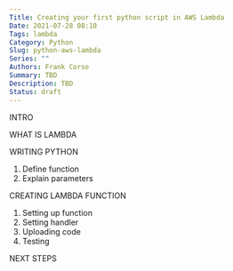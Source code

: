 ```yaml
---
Title: Creating your first python script in AWS Lambda
Date: 2021-07-28 08:10
Tags: lambda
Category: Python
Slug: python-aws-lambda
Series: ""
Authors: Frank Corso
Summary: TBD
Description: TBD
Status: draft
---
```

INTRO

WHAT IS LAMBDA

WRITING PYTHON

1. Define function
2. Explain parameters

CREATING LAMBDA FUNCTION

1. Setting up function
2. Setting handler
3. Uploading code
4. Testing

NEXT STEPS